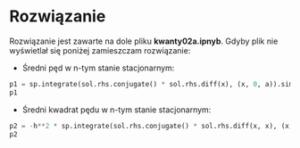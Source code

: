 # Rozwiązanie
Rozwiązanie jest zawarte na dole pliku **kwanty02a.ipnyb**. Gdyby plik nie wyświetlał się poniżej zamieszczam rozwiązanie:

* Średni pęd w n-tym stanie stacjonarnym:
```python
p1 = sp.integrate(sol.rhs.conjugate() * sol.rhs.diff(x), (x, 0, a)).simplify()
p1
```
* Średni kwadrat pędu w n-tym stanie stacjonarnym:
```python
p2 = -h**2 * sp.integrate(sol.rhs.conjugate() * sol.rhs.diff(x, x), (x, 0, a)).simplify()
p2
```
